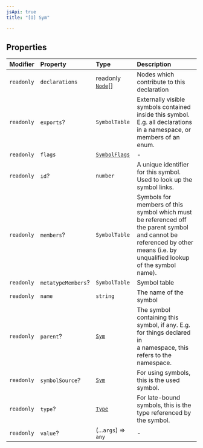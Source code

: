```yaml
---
jsApi: true
title: "[I] Sym"

---
```

## Properties

| Modifier | Property | Type | Description |
| :------ | :------ | :------ | :------ |
| `readonly` | `declarations` | readonly [`Node`](../type-aliases/Node.md)[] | Nodes which contribute to this declaration |
| `readonly` | `exports`? | `SymbolTable` | Externally visible symbols contained inside this symbol. E.g. all declarations<br />in a namespace, or members of an enum. |
| `readonly` | `flags` | [`SymbolFlags`](../enumerations/SymbolFlags.md) | - |
| `readonly` | `id`? | `number` | A unique identifier for this symbol. Used to look up the symbol links. |
| `readonly` | `members`? | `SymbolTable` | Symbols for members of this symbol which must be referenced off the parent symbol<br />and cannot be referenced by other means (i.e. by unqualified lookup of the symbol<br />name). |
| `readonly` | `metatypeMembers`? | `SymbolTable` | Symbol table |
| `readonly` | `name` | `string` | The name of the symbol |
| `readonly` | `parent`? | [`Sym`](Sym.md) | The symbol containing this symbol, if any. E.g. for things declared in<br />a namespace, this refers to the namespace. |
| `readonly` | `symbolSource`? | [`Sym`](Sym.md) | For using symbols, this is the used symbol. |
| `readonly` | `type`? | [`Type`](../type-aliases/Type.md) | For late-bound symbols, this is the type referenced by the symbol. |
| `readonly` | `value`? | (...`args`) => `any` | - |
